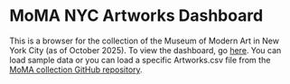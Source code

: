 # MoMA NYC Artworks Dashboard

This is a browser for the collection of the Museum of Modern Art in New York City (as of October 2025).  To view the dashboard, go [here](https://matthewhorridge.github.io/moma-dashboard).  You can load sample data or you can load a specific Artworks.csv file from the [MoMA collection GitHub repository](https://github.com/MuseumofModernArt/collection).
